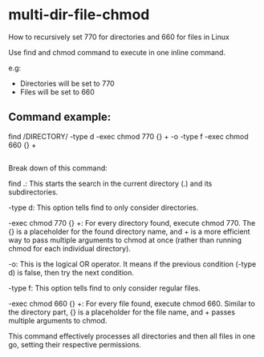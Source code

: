 # multi-dir-file-chmod
How to recursively set 770 for directories and 660 for files in Linux

Use find and chmod command to execute in one inline command.

e.g:
* Directories will be set to 770
* Files will be set to 660

## Command example: ##

find /DIRECTORY/ -type d -exec chmod 770 {} + -o -type f -exec chmod 660 {} +

## ##


Break down of this command:

find .: This starts the search in the current directory (.) and its subdirectories.

-type d: This option tells find to only consider directories.

-exec chmod 770 {} +: For every directory found, execute chmod 770. The {} is a placeholder for the found directory name, and + is a more efficient way to pass multiple arguments to chmod at once (rather than running chmod for each individual directory).

-o: This is the logical OR operator. It means if the previous condition (-type d) is false, then try the next condition.

-type f: This option tells find to only consider regular files.

-exec chmod 660 {} +: For every file found, execute chmod 660. Similar to the directory part, {} is a placeholder for the file name, and + passes multiple arguments to chmod.

This command effectively processes all directories and then all files in one go, setting their respective permissions.










